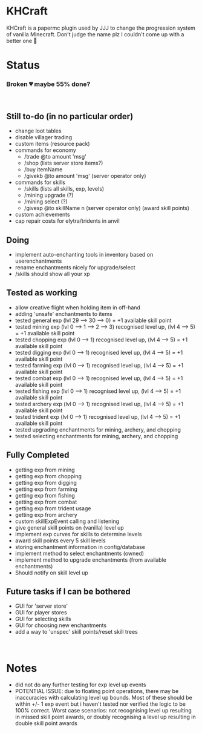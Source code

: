 # KHCraft
KHCraft is a papermc plugin used by JJJ to change the progression system of vanilla Minecraft. Don't judge the name plz I couldn't come up with a better one 🙂

# Status
### Broken 💔 maybe 55% done? 
<br>

## Still to-do (in no particular order)
- change loot tables
- disable villager trading
- custom items (resource pack)
- commands for economy
    - /trade @to amount 'msg'
    - /shop (lists server store items?)
    - /buy itemName
    - /givekb @to amount 'msg' (server operator only)
- commands for skills
    - /skills (lists all skills, exp, levels)
    - /mining upgrade (?)
    - /mining select (?)
    - /givesp @to skillName n (server operator only) (award skill points)
- custom achievements
- cap repair costs for elytra/tridents in anvil

## Doing
- implement auto-enchanting tools in inventory based on userenchantments
- rename enchantments nicely for upgrade/select
- /skills should show all your xp

## Tested as working
- allow creative flight when holding item in off-hand
- adding 'unsafe' enchantments to items
- tested general exp (lvl 29 --> 30 --> 0) = +1 available skill point
- tested mining exp (lvl 0 --> 1 --> 2 --> 3) recognised level up, (lvl 4 --> 5) = +1 available skill point
- tested chopping exp (lvl 0 --> 1) recognised level up, (lvl 4 --> 5) = +1 available skill point
- tested digging exp (lvl 0 --> 1) recognised level up, (lvl 4 --> 5) = +1 available skill point
- tested farming exp (lvl 0 --> 1) recognised level up, (lvl 4 --> 5) = +1 available skill point
- tested combat exp (lvl 0 --> 1) recognised level up, (lvl 4 --> 5) = +1 available skill point
- tested fishing exp (lvl 0 --> 1) recognised level up, (lvl 4 --> 5) = +1 available skill point
- tested archery exp (lvl 0 --> 1) recognised level up, (lvl 4 --> 5) = +1 available skill point
- tested trident exp (lvl 0 --> 1) recognised level up, (lvl 4 --> 5) = +1 available skill point
- tested upgrading enchantments for mining, archery, and chopping
- tested selecting enchantments for mining, archery, and chopping

## Fully Completed
- getting exp from mining
- getting exp from chopping
- getting exp from digging
- getting exp from farming
- getting exp from fishing
- getting exp from combat
- getting exp from trident usage
- getting exp from archery
- custom skillExpEvent calling and listening
- give general skill points on (vanilla) level up
- implement exp curves for skills to determine levels
- award skill points every 5 skill levels
- storing enchantment information in config/database
- implement method to select enchantments (owned)
- implement method to upgrade enchantments (from available enchantments)
- Should notify on skill level up

## Future tasks if I can be bothered
- GUI for 'server store'
- GUI for player stores
- GUI for selecting skills
- GUI for choosing new enchantments
- add a way to 'unspec' skill points/reset skill trees

<br>

# Notes
- did not do any further testing for exp level up events
- POTENTIAL ISSUE: due to floating point operations, there may be inaccuracies with calculating level up bounds. Most of these should be within +/- 1 exp event but i haven't tested nor verified the logic to be 100% correct. Worst case scenarios: not recognising level up resulting in missed skill point awards, or doubly recognising a level up resulting in double skill point awards
